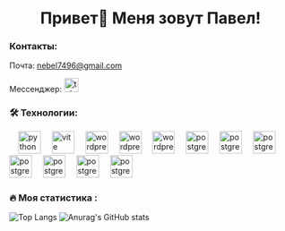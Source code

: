 <h1 align="center">Привет👋 Меня зовут Павел!</h1>


<h3 align="left"> Контакты: </h3>

Почта: nebel7496@gmail.com

Мессенджер:
<a href="https://t.me/pavelnebel" target="_blank">
  <img src="https://img.shields.io/static/v1?message=Telegram&logo=telegram&label=&color=2CA5E0&logoColor=white&labelColor=&style=for-the-badge" height="25" alt="telegram logo"  />
</a>


 

<h3 align="left">🛠 Технологии:</h3>

<div align="left">
  <img width="12" />
  <img src="https://skillicons.dev/icons?i=py" height="40" alt="python logo"  />
  <img width="12" />
  <img src="https://skillicons.dev/icons?i=arduino" height="40" alt="vite logo"  />
  <img width="12" />
  <img src="https://skillicons.dev/icons?i=flask" height="40" alt="wordpress logo"  />
  <img width="12" />
  <img src="https://skillicons.dev/icons?i=debian" height="40" alt="wordpress logo"  />
  <img width="12" />
  <img src="https://skillicons.dev/icons?i=git" height="40" alt="wordpress logo"  />
  <img width="12" />
  <img src="https://skillicons.dev/icons?i=postgres" height="40" alt="postgresql logo"  />
  <img width="12" />
  <img src="https://skillicons.dev/icons?i=html" height="40" alt="postgresql logo"  />
  <img width="12" />
  <img src="https://skillicons.dev/icons?i=opencv" height="40" alt="postgresql logo"  />
  <img width="12" />
  <img src="https://skillicons.dev/icons?i=pycharm" height="40" alt="postgresql logo"  />
  <img width="12" />
  <img src="https://skillicons.dev/icons?i=sklearn" height="40" alt="postgresql logo"  />
  <img width="12" />
  <img src="https://skillicons.dev/icons?i=tensorflow" height="40" alt="postgresql logo"  />
  <img width="12" />
  <img src="https://skillicons.dev/icons?i=c" height="40" alt="postgresql logo"  />
</div>


<h3 align="left">🔥   Моя статистика :</h3>

![Top Langs](https://github-readme-stats.vercel.app/api/top-langs/?username=pavelnebel&layout=compact) 
![Anurag's GitHub stats](https://github-readme-stats.vercel.app/api?username=pavelnebel&show_icons=true&theme=transparent) 


